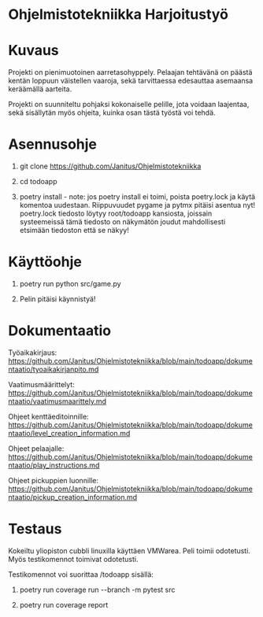 # Ohjelmistotekniikka Harjoitustyö

# Kuvaus

Projekti on pienimuotoinen aarretasohyppely. Pelaajan tehtävänä on päästä kentän loppuun väistellen vaaroja, sekä tarvittaessa edesauttaa asemaansa keräämällä aarteita.

Projekti on suunniteltu pohjaksi kokonaiselle pelille, jota voidaan laajentaa, sekä sisällytän myös ohjeita, kuinka osan tästä työstä voi tehdä.

# Asennusohje

1. git clone https://github.com/Janitus/Ohjelmistotekniikka

2. cd todoapp

3. poetry install - note: jos poetry install ei toimi, poista poetry.lock ja käytä komentoa uudestaan. Riippuvuudet pygame ja pytmx pitäisi asentua nyt! poetry.lock tiedosto löytyy root/todoapp kansiosta, joissain systeemeissä tämä tiedosto on näkymätön joudut mahdollisesti etsimään tiedoston että se näkyy!

# Käyttöohje

1. poetry run python src/game.py

2. Pelin pitäisi käynnistyä!


# Dokumentaatio

Työaikakirjaus: https://github.com/Janitus/Ohjelmistotekniikka/blob/main/todoapp/dokumentaatio/tyoaikakirjanpito.md

Vaatimusmäärittelyt: https://github.com/Janitus/Ohjelmistotekniikka/blob/main/todoapp/dokumentaatio/vaatimusmaarittely.md

Ohjeet kenttäeditoinnille: https://github.com/Janitus/Ohjelmistotekniikka/blob/main/todoapp/dokumentaatio/level_creation_information.md

Ohjeet pelaajalle: https://github.com/Janitus/Ohjelmistotekniikka/blob/main/todoapp/dokumentaatio/play_instructions.md

Ohjeet pickuppien luonnille: https://github.com/Janitus/Ohjelmistotekniikka/blob/main/todoapp/dokumentaatio/pickup_creation_information.md


# Testaus

Kokeiltu yliopiston cubbli linuxilla käyttäen VMWarea. Peli toimii odotetusti. Myös testikomennot toimivat odotetusti.

Testikomennot voi suorittaa /todoapp sisällä:

1. poetry run coverage run --branch -m pytest src

2. poetry run coverage report